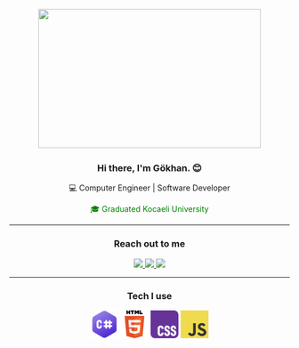 <!-- Üstte GIF -->
<p align="center">
  <img src="https://media.giphy.com/media/QUt9Mor3Jmg0P/giphy.gif" width="400" height="250">
</p>

<!-- Başlık ve alt yazılar -->
<h3 align="center">Hi there, I'm Gökhan. 😊</h3>
<p align="center">💻 Computer Engineer | Software Developer</p>
<p align="center"><font color="green">🎓 Graduated Kocaeli University</font></p>

---

<!-- Sosyal medya ikonları -->
<h3 align="center">Reach out to me</h3>
<p align="center">
  <a href="https://twitter.com/">
    <img height="32" src="https://unpkg.com/simple-icons@v7/icons/twitter.svg" />
  </a>
  <a href="https://linkedin.com/">
    <img height="32" src="https://unpkg.com/simple-icons@v7/icons/linkedin.svg" />
  </a>
  <a href="https://instagram.com/">
    <img height="32" src="https://unpkg.com/simple-icons@v7/icons/instagram.svg" />
  </a>
</p>

---

<!-- Kullandığın teknolojiler -->
<h3 align="center">Tech I use</h3>
<p align="center">
  <img src="https://raw.githubusercontent.com/github/explore/main/topics/csharp/csharp.png" width="50">
  <img src="https://raw.githubusercontent.com/github/explore/main/topics/html/html.png" width="50">
  <img src="https://raw.githubusercontent.com/github/explore/main/topics/css/css.png" width="50">
  <img src="https://raw.githubusercontent.com/github/explore/main/topics/javascript/javascript.png" width="50">
</p>
